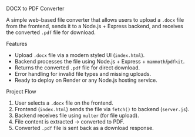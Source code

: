 DOCX to PDF Converter

A simple web-based file converter that allows users to upload a `.docx` file from the frontend, sends it to a Node.js + Express backend, and receives the converted `.pdf` file for download.

Features
- Upload `.docx` file via a modern styled UI (`index.html`).
- Backend processes the file using Node.js + Express + `mammoth`/`pdfkit`.
- Returns the converted `.pdf` file for direct download.
- Error handling for invalid file types and missing uploads.
- Ready to deploy on Render or any Node.js hosting service.

Project Flow
1. User selects a `.docx` file on the frontend.
2. Frontend (`index.html`) sends the file via `fetch()` to backend (`server.js`).
3. Backend receives file using `multer` (for file upload).
4. File content is extracted → converted to PDF.
5. Converted `.pdf` file is sent back as a download response.
